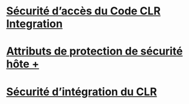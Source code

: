 # [Sécurité d’accès du Code CLR Integration](clr-integration-code-access-security.md)

# [Attributs de protection de sécurité hôte +](../../../relational-databases/clr-integration-security-host-protection-attributes/host-protection-attributes-and-clr-integration-programming.md)

# [Sécurité d’intégration du CLR](clr-integration-security.md)
